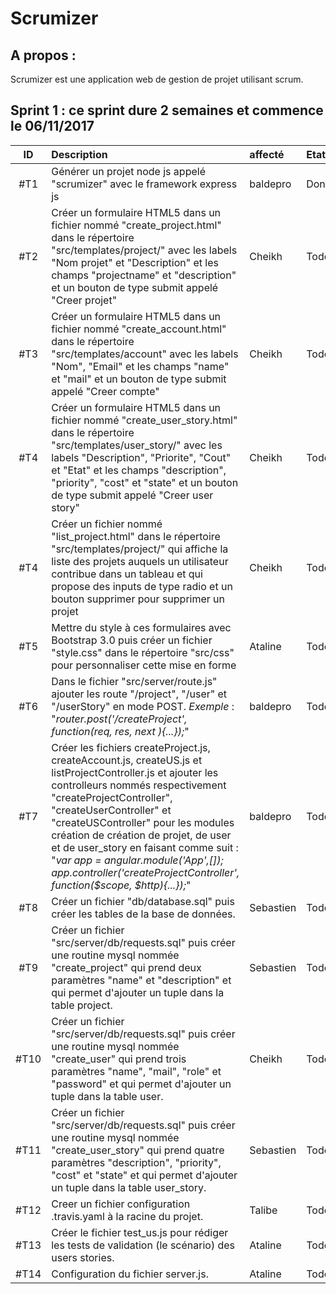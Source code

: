 Scrumizer
=========

A propos :
----------

Scrumizer est une application web de gestion de projet utilisant scrum.

Sprint 1 : ce sprint dure 2 semaines et commence le 06/11/2017
---------


|ID |Description|affecté|Etat|
|:-:|:----------|:---|:---|
|#T1|Générer un projet node js appelé "scrumizer" avec le framework express js |baldepro|Done|
|#T2|Créer un formulaire HTML5 dans un fichier nommé "create_project.html" dans le répertoire "src/templates/project/" avec les labels "Nom projet" et "Description" et les champs "projectname" et "description" et un bouton de type submit appelé "Creer projet" |Cheikh|Todo|
|#T3|Créer un formulaire HTML5 dans un fichier nommé "create_account.html" dans le répertoire "src/templates/account" avec les labels "Nom", "Email" et les champs "name" et "mail" et un bouton de type submit appelé "Creer compte" |Cheikh|Todo|
|#T4|Créer un formulaire HTML5 dans un fichier nommé "create_user_story.html" dans le répertoire "src/templates/user_story/" avec les labels "Description", "Priorite", "Cout" et "Etat" et les champs "description", "priority", "cost" et "state" et un bouton de type submit appelé "Creer user story" |Cheikh|Todo|
|#T4|Créer un fichier nommé "list_project.html" dans le répertoire "src/templates/project/" qui affiche la liste des projets auquels un utilisateur contribue dans un tableau et qui propose des inputs de  type radio et un bouton supprimer pour supprimer un projet |Cheikh|Todo|
|#T5|Mettre du style à ces formulaires avec Bootstrap 3.0 puis créer un fichier "style.css" dans le répertoire "src/css" pour personnaliser cette mise en forme|Ataline|Todo|
|#T6|Dans le fichier "src/server/route.js" ajouter les route "/project", "/user" et "/userStory" en mode POST. *Exemple* : "*router.post('/createProject', function(req, res, next ){...});*"|baldepro|Todo|
|#T7|Créer les fichiers createProject.js, createAccount.js, createUS.js et listProjectController.js et  ajouter les controlleurs nommés respectivement "createProjectController", "createUserController" et "createUSController" pour les modules création de création de projet, de user et de user_story en faisant comme suit : "*var app = angular.module('App',[]); app.controller('createProjectController', function($scope, $http){...});*"|baldepro|Todo|
|#T8|Créer un fichier "db/database.sql" puis créer les tables de la base de données.|Sebastien|Todo|
|#T9|Créer un fichier "src/server/db/requests.sql" puis créer une routine mysql nommée "create_project" qui prend deux paramètres "name" et "description" et qui permet d'ajouter un tuple dans la table project.|Sebastien|Todo|
|#T10|Créer un fichier "src/server/db/requests.sql" puis créer une routine mysql nommée "create_user" qui prend trois paramètres "name", "mail", "role"  et "password" et qui permet d'ajouter un tuple dans la table user.|Cheikh|Todo|
|#T11|Créer un fichier "src/server/db/requests.sql" puis créer une routine mysql nommée "create\_user\_story" qui prend quatre paramètres "description", "priority", "cost" et "state" et qui permet d'ajouter un tuple dans la table user_story. |Sebastien|Todo|
|#T12|Creer un fichier configuration .travis.yaml à la racine du projet.|Talibe|Todo|
|#T13|Créer le fichier test_us.js pour rédiger les tests de validation (le scénario) des users stories.|Ataline|Todo|
|#T14|Configuration du fichier server.js.|Ataline|Todo|
